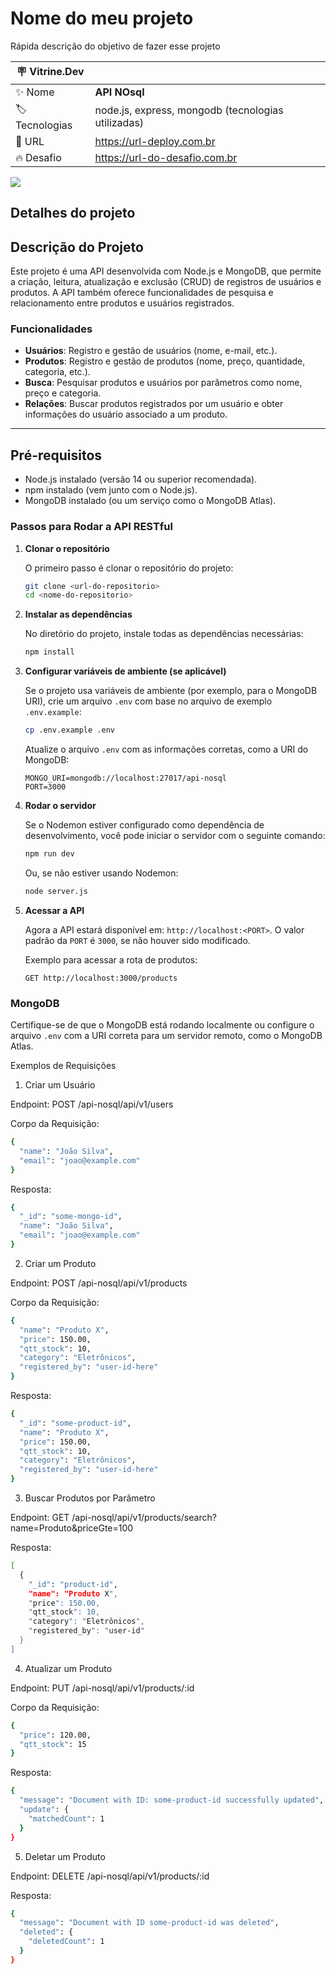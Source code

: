 # Nome do meu projeto

Rápida descrição do objetivo de fazer esse projeto

| :placard: Vitrine.Dev |     |
| -------------  | --- |
| :sparkles: Nome        | **API NOsql**
| :label: Tecnologias | node.js, express, mongodb (tecnologias utilizadas)
| :rocket: URL         | https://url-deploy.com.br
| :fire: Desafio     | https://url-do-desafio.com.br

<!-- Inserir imagem com a #vitrinedev ao final do link -->
![](https://via.placeholder.com/1200x500.png?text=imagem+lindona+do+meu+projeto#vitrinedev)

## Detalhes do projeto

## Descrição do Projeto

Este projeto é uma API desenvolvida com Node.js e MongoDB, que permite a criação, leitura, atualização e exclusão (CRUD) de registros de usuários e produtos. A API também oferece funcionalidades de pesquisa e relacionamento entre produtos e usuários registrados.

### Funcionalidades
- **Usuários**: Registro e gestão de usuários (nome, e-mail, etc.).
- **Produtos**: Registro e gestão de produtos (nome, preço, quantidade, categoria, etc.).
- **Busca**: Pesquisar produtos e usuários por parâmetros como nome, preço e categoria.
- **Relações**: Buscar produtos registrados por um usuário e obter informações do usuário associado a um produto.

---


## Pré-requisitos
- Node.js instalado (versão 14 ou superior recomendada).
- npm instalado (vem junto com o Node.js).
- MongoDB instalado (ou um serviço como o MongoDB Atlas).

### Passos para Rodar a API RESTful

1. **Clonar o repositório**

   O primeiro passo é clonar o repositório do projeto:

   ```bash
   git clone <url-do-repositorio>
   cd <nome-do-repositorio>
   ```

2. **Instalar as dependências**

   No diretório do projeto, instale todas as dependências necessárias:

   ```bash
   npm install
   ```

3. **Configurar variáveis de ambiente (se aplicável)**

   Se o projeto usa variáveis de ambiente (por exemplo, para o MongoDB URI), crie um arquivo `.env` com base no arquivo de exemplo `.env.example`:

   ```bash
   cp .env.example .env
   ```

   Atualize o arquivo `.env` com as informações corretas, como a URI do MongoDB:

   ```
   MONGO_URI=mongodb://localhost:27017/api-nosql
   PORT=3000
   ```

4. **Rodar o servidor**

   Se o Nodemon estiver configurado como dependência de desenvolvimento, você pode iniciar o servidor com o seguinte comando:

   ```bash
   npm run dev
   ```

   Ou, se não estiver usando Nodemon:

   ```bash
   node server.js
   ```

5. **Acessar a API**

   Agora a API estará disponível em: `http://localhost:<PORT>`. O valor padrão da `PORT` é `3000`, se não houver sido modificado.

   Exemplo para acessar a rota de produtos:

   ```
   GET http://localhost:3000/products
   ```

### MongoDB

Certifique-se de que o MongoDB está rodando localmente ou configure o arquivo `.env` com a URI correta para um servidor remoto, como o MongoDB Atlas.

Exemplos de Requisições
1. Criar um Usuário

Endpoint: POST /api-nosql/api/v1/users

Corpo da Requisição:
```bash
{
  "name": "João Silva",
  "email": "joao@example.com"
}
```
Resposta:
```bash
{
  "_id": "some-mongo-id",
  "name": "João Silva",
  "email": "joao@example.com"
}
```
2. Criar um Produto

Endpoint: POST /api-nosql/api/v1/products

Corpo da Requisição:
```bash
{
  "name": "Produto X",
  "price": 150.00,
  "qtt_stock": 10,
  "category": "Eletrônicos",
  "registered_by": "user-id-here"
}
```
Resposta:
```bash
{
  "_id": "some-product-id",
  "name": "Produto X",
  "price": 150.00,
  "qtt_stock": 10,
  "category": "Eletrônicos",
  "registered_by": "user-id-here"
}
```
3. Buscar Produtos por Parâmetro

Endpoint: GET /api-nosql/api/v1/products/search?name=Produto&priceGte=100

Resposta:
```bash
[
  {
    "_id": "product-id",
    "name": "Produto X",
    "price": 150.00,
    "qtt_stock": 10,
    "category": "Eletrônicos",
    "registered_by": "user-id"
  }
]
```
4. Atualizar um Produto

Endpoint: PUT /api-nosql/api/v1/products/:id

Corpo da Requisição:
```bash
{
  "price": 120.00,
  "qtt_stock": 15
}
```
Resposta:
```bash
{
  "message": "Document with ID: some-product-id successfully updated",
  "update": {
    "matchedCount": 1
  }
}
```
5. Deletar um Produto

Endpoint: DELETE /api-nosql/api/v1/products/:id

Resposta:
```bash
{
  "message": "Document with ID some-product-id was deleted",
  "deleted": {
    "deletedCount": 1
  }
}
```



